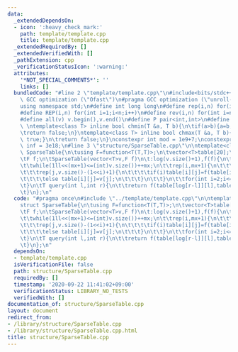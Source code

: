 ```yaml
---
data:
  _extendedDependsOn:
  - icon: ':heavy_check_mark:'
    path: template/template.cpp
    title: template/template.cpp
  _extendedRequiredBy: []
  _extendedVerifiedWith: []
  _pathExtension: cpp
  _verificationStatusIcon: ':warning:'
  attributes:
    '*NOT_SPECIAL_COMMENTS*': ''
    links: []
  bundledCode: "#line 2 \"template/template.cpp\"\n#include<bits/stdc++.h>\n#pragma\
    \ GCC optimization (\"Ofast\")\n#pragma GCC optimization (\"unroll-loops\")\n\
    using namespace std;\n#define int long long\n#define rep(i,n) for(int i=0;i<n;i++)\n\
    #define REP(i,n) for(int i=1;i<n;i++)\n#define rev(i,n) for(int i=n-1;i>=0;i--)\n\
    #define all(v) v.begin(),v.end()\n#define P pair<int,int>\n#define len(s) (int)s.size()\n\
    \ \ntemplate<class T> inline bool chmin(T &a, T b){\n\tif(a>b){a=b;return true;}\n\
    \treturn false;\n}\ntemplate<class T> inline bool chmax(T &a, T b){\n\tif(a<b){a=b;return\
    \ true;}\n\treturn false;\n}\nconstexpr int mod = 1e9+7;\nconstexpr long long\
    \ inf = 3e18;\n#line 3 \"structure/SparseTable.cpp\"\n\ntemplate<class T>\nstruct\
    \ SparseTable{\n\tusing F=function<T(T,T)>;\n\tvector<T>table[20];\n\tvector<int>log;\n\
    \tF f;\n\tSparseTable(vector<T>v,F f)\n\t:log(v.size()+1),f(f){\n\t\tint mx=0;\n\
    \t\twhile(1ll<<(mx+1)<=(int)v.size())++mx;\n\t\trep(i,mx+1){\n\t\t\ttable[i].resize(v.size());\n\
    \t\t\trep(j,v.size()-(1<<i)+1){\n\t\t\t\tif(i)table[i][j]=f(table[i-1][j],table[i-1][j+(1ll<<(i-1))]);\n\
    \t\t\t\telse table[i][j]=v[j];\n\t\t\t}\n\t\t}\n\t\tfor(int i=2;i<=(int)v.size();i++)log[i]=log[i>>1]+1;\n\
    \t}\n\tT query(int l,int r){\n\t\treturn f(table[log[r-l]][l],table[log[r-l]][r-(1<<log[r-l])]);\n\
    \t}\n};\n"
  code: "#pragma once\n#include \"../template/template.cpp\"\n\ntemplate<class T>\n\
    struct SparseTable{\n\tusing F=function<T(T,T)>;\n\tvector<T>table[20];\n\tvector<int>log;\n\
    \tF f;\n\tSparseTable(vector<T>v,F f)\n\t:log(v.size()+1),f(f){\n\t\tint mx=0;\n\
    \t\twhile(1ll<<(mx+1)<=(int)v.size())++mx;\n\t\trep(i,mx+1){\n\t\t\ttable[i].resize(v.size());\n\
    \t\t\trep(j,v.size()-(1<<i)+1){\n\t\t\t\tif(i)table[i][j]=f(table[i-1][j],table[i-1][j+(1ll<<(i-1))]);\n\
    \t\t\t\telse table[i][j]=v[j];\n\t\t\t}\n\t\t}\n\t\tfor(int i=2;i<=(int)v.size();i++)log[i]=log[i>>1]+1;\n\
    \t}\n\tT query(int l,int r){\n\t\treturn f(table[log[r-l]][l],table[log[r-l]][r-(1<<log[r-l])]);\n\
    \t}\n};\n"
  dependsOn:
  - template/template.cpp
  isVerificationFile: false
  path: structure/SparseTable.cpp
  requiredBy: []
  timestamp: '2020-09-22 11:41:02+09:00'
  verificationStatus: LIBRARY_NO_TESTS
  verifiedWith: []
documentation_of: structure/SparseTable.cpp
layout: document
redirect_from:
- /library/structure/SparseTable.cpp
- /library/structure/SparseTable.cpp.html
title: structure/SparseTable.cpp
---
```

